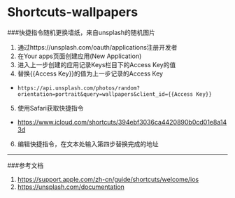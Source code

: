# Shortcuts-wallpapers
###快捷指令随机更换墙纸，来自unsplash的随机图片
1. 通过https://unsplash.com/oauth/applications注册开发者
2. 在Your apps页面创建应用(New Application)
3. 进入上一步创建的应用记录Keys栏目下的Access Key的值
4. 替换{{Access Key}}的值为上一步记录的Access Key
  * `https://api.unsplash.com/photos/random?orientation=portrait&query=wallpapers&client_id={{Access Key}}`
5. 使用Safari获取快捷指令
  * https://www.icloud.com/shortcuts/394ebf3036ca4420890b0cd01e8a143d
6. 编辑快捷指令，在文本处输入第四步替换完成的地址
----
###参考文档
1. https://support.apple.com/zh-cn/guide/shortcuts/welcome/ios
2. https://unsplash.com/documentation
